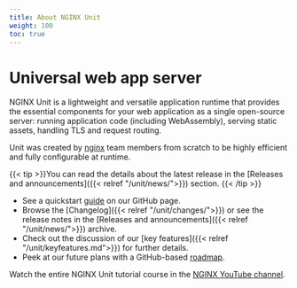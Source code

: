 ```yaml
---
title: About NGINX Unit
weight: 100
toc: true
---
```


# Universal web app server

NGINX Unit is a lightweight and versatile application runtime that provides the
essential components for your web application as a single open-source server:
running application code (including WebAssembly), serving static assets,
handling TLS and request routing.

Unit was created by [nginx](https://nginx.org/en/) team members from scratch to
be highly efficient and fully configurable at runtime.

{{< tip >}}You can read the details
about the latest release in the [Releases and announcements]({{< relref "/unit/news/">}}) section.
{{< /tip >}}

- See a quickstart [guide](https://github.com/nginx/unit/) on our GitHub page.
- Browse the [Changelog]({{< relref "/unit/changes/">}}) or see the release notes in the [Releases and announcements]({{< relref "/unit/news/">}}) archive.
- Check out the discussion of our [key features]({{< relref "/unit/keyfeatures.md">}}) for further
   details.
- Peek at our future plans with a GitHub-based [roadmap](https://github.com/orgs/nginx/projects/1).


Watch the entire NGINX Unit tutorial course in the [NGINX YouTube channel](https://www.youtube.com/playlist?list=PLGz_X9w9raXdV3vuPUu0kKBSBjG9rPaUf).
